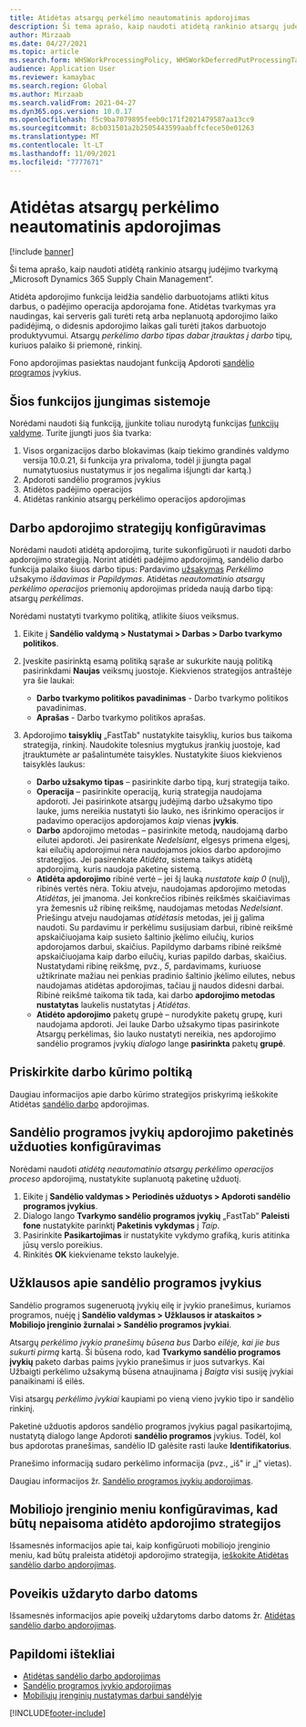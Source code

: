 ```yaml
---
title: Atidėtas atsargų perkėlimo neautomatinis apdorojimas
description: Ši tema aprašo, kaip naudoti atidėtą rankinio atsargų judėjimo tvarkymą „Microsoft Dynamics 365 Supply Chain Management“.
author: Mirzaab
ms.date: 04/27/2021
ms.topic: article
ms.search.form: WHSWorkProcessingPolicy, WHSWorkDeferredPutProcessingTask
audience: Application User
ms.reviewer: kamaybac
ms.search.region: Global
ms.author: Mirzaab
ms.search.validFrom: 2021-04-27
ms.dyn365.ops.version: 10.0.17
ms.openlocfilehash: f5c9ba7079895feeb0c171f2021479587aa13cc9
ms.sourcegitcommit: 8cb031501a2b2505443599aabffcfece50e01263
ms.translationtype: MT
ms.contentlocale: lt-LT
ms.lasthandoff: 11/09/2021
ms.locfileid: "7777671"
---
```

# <a name="deferred-processing-of-manual-inventory-movement"></a>Atidėtas atsargų perkėlimo neautomatinis apdorojimas

[!include [banner](../includes/banner.md)]

Ši tema aprašo, kaip naudoti atidėtą rankinio atsargų judėjimo tvarkymą „Microsoft Dynamics 365 Supply Chain Management“.

Atidėta apdorojimo funkcija leidžia sandėlio darbuotojams atlikti kitus darbus, o padėjimo operacija apdorojama fone. Atidėtas tvarkymas yra naudingas, kai serveris gali turėti retą arba neplanuotą apdorojimo laiko padidėjimą, o didesnis apdorojimo laikas gali turėti įtakos darbuotojo produktyvumui. Atsargų *perkėlimo darbo tipas dabar įtrauktas į darbo* tipų, kuriuos palaiko ši priemonė, rinkinį.

Fono apdorojimas pasiektas naudojant funkciją Apdoroti [sandėlio programos](warehouse-app-events.md) įvykius.

## <a name="turn-on-this-feature-for-your-system"></a>Šios funkcijos įjungimas sistemoje

Norėdami naudoti šią funkciją, įjunkite toliau nurodytą funkcijas [funkcijų valdyme](../../fin-ops-core/fin-ops/get-started/feature-management/feature-management-overview.md). Turite įjungti juos šia tvarka:

1. Visos organizacijos darbo blokavimas (kaip tiekimo grandinės valdymo versija 10.0.21, ši funkcija yra privaloma, todėl ji įjungta pagal numatytuosius nustatymus ir jos negalima išjungti dar kartą.)
1. Apdoroti sandėlio programos įvykius
1. Atidėtos padėjimo operacijos
1. Atidėtas rankinio atsargų perkėlimo operacijos apdorojimas

## <a name="configure-the-work-processing-policies"></a>Darbo apdorojimo strategijų konfigūravimas

Norėdami naudoti atidėtą apdorojimą, turite sukonfigūruoti ir naudoti darbo apdorojimo strategiją. Norint atidėti padėjimo apdorojimą, sandėlio darbo funkcija palaiko šiuos darbo tipus: Pardavimo [užsakymas](deferred-put.md) *Perkėlimo* užsakymo *išdavimas* ir *Papildymas*. Atidėtas *neautomatinio atsargų perkėlimo operacijos* priemonių apdorojimas prideda naują darbo tipą: atsargų *perkėlimas*.

Norėdami nustatyti tvarkymo politiką, atlikite šiuos veiksmus.

1. Eikite į **Sandėlio valdymą \> Nustatymai \> Darbas \> Darbo tvarkymo politikos**.
1. Įveskite pasirinktą esamą politiką sąraše ar sukurkite naują politiką pasirinkdami **Naujas** veiksmų juostoje. Kiekvienos strategijos antraštėje yra šie laukai:

    - **Darbo tvarkymo politikos pavadinimas** - Darbo tvarkymo politikos pavadinimas.
    - **Aprašas** - Darbo tvarkymo politikos aprašas. 

1. Apdorojimo **taisyklių** „FastTab" nustatykite taisyklių, kurios bus taikoma strategija, rinkinį. Naudokite tolesnius mygtukus įrankių juostoje, kad įtrauktumėte ar pašalintumėte taisykles. Nustatykite šiuos kiekvienos taisyklės laukus:

    - **Darbo užsakymo tipas** – pasirinkite darbo tipą, kurį strategija taiko.
    - **Operacija** – pasirinkite operaciją, kurią strategija naudojama apdoroti. Jei pasirinkote atsargų judėjimą darbo užsakymo tipo lauke, jums nereikia nustatyti šio lauko, nes išrinkimo operacijos ir padavimo operacijos apdorojamos *kaip* vienas **įvykis**.
    - **Darbo** apdorojimo metodas – pasirinkite metodą, naudojamą darbo eilutei apdoroti. Jei pasirenkate *Nedelsiant*, elgesys primena elgesį, kai eilučių apdorojimui nėra naudojamos jokios darbo apdorojimo strategijos. Jei pasirenkate *Atidėta*, sistema taikys atidėtą apdorojimą, kuris naudoja paketinę sistemą.
    - **Atidėta apdorojimo** ribinė vertė – jei šį lauką *nustatote kaip 0* (nulį), ribinės vertės nėra. Tokiu atveju, naudojamas apdorojimo metodas *Atidėtas*, jei įmanoma. Jei konkrečios ribinės reikšmės skaičiavimas yra žemesnis už ribinę reikšmę, naudojamas metodas *Nedelsiant*. Priešingu atveju naudojamas *atidėtasis* metodas, jei jį galima naudoti. Su pardavimu ir perkėlimu susijusiam darbui, ribinė reikšmė apskaičiuojama kaip susieto šaltinio įkėlimo eilučių, kurios apdorojamos darbui, skaičius. Papildymo darbams ribinė reikšmė apskaičiuojama kaip darbo eilučių, kurias papildo darbas, skaičius. Nustatydami ribinę reikšmę, pvz., *5*, pardavimams, kuriuose užtikrinate mažiau nei penkias pradinio šaltinio įkėlimo eilutes, nebus naudojamas atidėtas apdorojimas, tačiau jį naudos didesni darbai. Ribinė reikšmė taikoma tik tada, kai darbo **apdorojimo metodas nustatytas** laukelis nustatytas į *Atidėtas*.
    - **Atidėto apdorojimo** paketų grupė – nurodykite paketų grupę, kuri naudojama apdoroti. Jei lauke Darbo užsakymo tipas pasirinkote Atsargų perkėlimas, šio lauko nustatyti nereikia, nes apdorojimo sandėlio programos įvykių *dialogo* lange **pasirinkta** paketų **grupė**.

## <a name="assign-the-work-creation-policy"></a>Priskirkite darbo kūrimo poltiką

Daugiau informacijos apie darbo kūrimo strategijos priskyrimą ieškokite Atidėtas [sandėlio darbo](deferred-put.md) apdorojimas.

## <a name="set-up-a-batch-job-to-process-warehouse-app-events"></a>Sandėlio programos įvykių apdorojimo paketinės užduoties konfigūravimas

Norėdami naudoti *atidėtą neautomatinio atsargų perkėlimo operacijos proceso* apdorojimą, nustatykite suplanuotą paketinę užduotį.

1. Eikite į **Sandėlio valdymas \> Periodinės užduotys \> Apdoroti sandėlio programos įvykius**.
1. Dialogo lango **Tvarkymo sandėlio programos įvykių** „FastTab” **Paleisti fone** nustatykite parinktį **Paketinis vykdymas** į *Taip*.
1. Pasirinkite **Pasikartojimas** ir nustatykite vykdymo grafiką, kuris atitinka jūsų verslo poreikius.
1. Rinkitės **OK** kiekviename teksto laukelyje.

## <a name="inquire-about-the-warehouse-app-events"></a>Užklausos apie sandėlio programos įvykius

Sandėlio programos sugeneruotą įvykių eilę ir įvykio pranešimus, kuriamos programos, nuėję į **Sandėlio valdymas \> Užklausos ir ataskaitos \> Mobiliojo įrenginio žurnalai \> Sandėlio programos įvykiai**.

Atsargų *perkėlimo įvykio pranešimų būsena bus* Darbo *eilėje, kai jie bus sukurti pirmą* kartą. Ši būsena rodo, kad **Tvarkymo sandėlio programos įvykių** paketo darbas paims įvykio pranešimus ir juos sutvarkys. Kai Užbaigti perkėlimo užsakymą būsena atnaujinama į *Baigta* visi susiję įvykiai panaikinami iš eilės.

Visi atsargų *perkėlimo įvykiai* kaupiami po vieną vieno įvykio tipo ir sandėlio rinkinį.

Paketinė užduotis apdoros sandėlio programos įvykius pagal pasikartojimą, nustatytą dialogo lange Apdoroti **sandėlio programos** įvykius. Todėl, kol bus apdorotas pranešimas, sandėlio ID galėsite rasti lauke **Identifikatorius**.

Pranešimo informaciją sudaro perkėlimo informacija (pvz., „iš" ir „į" vietas).

Daugiau informacijos žr. [Sandėlio programos įvykių apdorojimas](warehouse-app-events.md).

## <a name="configure-the-mobile-device-menu-to-skip-the-deferred-processing-policy"></a>Mobiliojo įrenginio meniu konfigūravimas, kad būtų nepaisoma atidėto apdorojimo strategijos

Išsamesnės informacijos apie tai, kaip konfigūruoti mobiliojo įrenginio meniu, kad būtų praleista atidėtoji apdorojimo strategija, [ieškokite Atidėtas sandėlio darbo apdorojimas](deferred-put.md).

## <a name="impact-on-closed-work-dates"></a>Poveikis uždaryto darbo datoms

Išsamesnės informacijos apie poveikį uždarytoms darbo datoms žr. [Atidėtas sandėlio darbo apdorojimas](deferred-put.md).

## <a name="additional-resources"></a>Papildomi ištekliai

- [Atidėtas sandėlio darbo apdorojimas](deferred-put.md)
- [Sandėlio programos įvykio apdorojimas](warehouse-app-events.md)
- [Mobiliųjų įrenginių nustatymas darbui sandėlyje](configure-mobile-devices-warehouse.md)

[!INCLUDE[footer-include](../../includes/footer-banner.md)]
